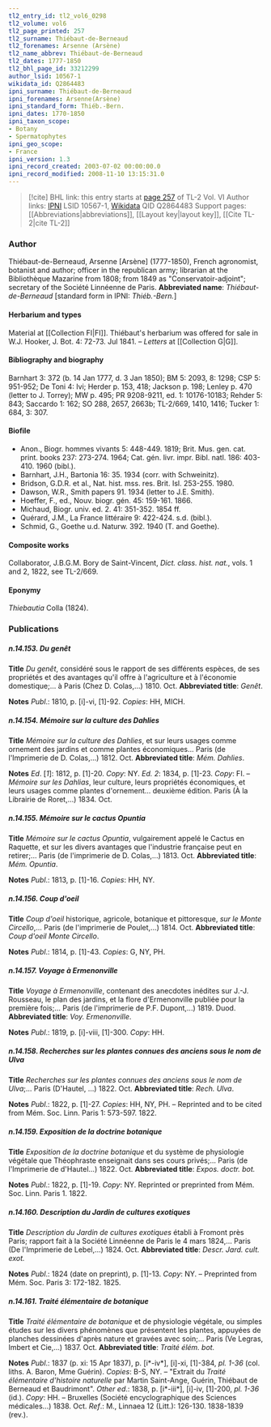 ```yaml
---
tl2_entry_id: tl2_vol6_0298
tl2_volume: vol6
tl2_page_printed: 257
tl2_surname: Thiébaut-de-Berneaud
tl2_forenames: Arsenne (Arsène)
tl2_name_abbrev: Thiébaut-de-Berneaud
tl2_dates: 1777-1850
tl2_bhl_page_id: 33212299
author_lsid: 10567-1
wikidata_id: Q2864483
ipni_surname: Thiébaut-de-Berneaud
ipni_forenames: Arsenne(Arsène)
ipni_standard_form: Thiéb.-Bern.
ipni_dates: 1770-1850
ipni_taxon_scope: 
- Botany
- Spermatophytes
ipni_geo_scope: 
- France
ipni_version: 1.3
ipni_record_created: 2003-07-02 00:00:00.0
ipni_record_modified: 2008-11-10 13:15:31.0
---
```


> [!cite] BHL link: this entry starts at [page 257](https://www.biodiversitylibrary.org/page/33212299) of TL-2 Vol. VI
> Author links: [IPNI](https://www.ipni.org/a/10567-1) LSID 10567-1, [Wikidata](https://www.wikidata.org/wiki/Q2864483) QID Q2864483
> Support pages: [[Abbreviations|abbreviations]], [[Layout key|layout key]], [[Cite TL-2|cite TL-2]]

### Author

Thiébaut-de-Berneaud, Arsenne \[Arsène\] (1777-1850), French agronomist, botanist and author; officer in the republican army; librarian at the Bibliothèque Mazarine from 1808; from 1849 as "Conservatoir-adjoint"; secretary of the Société Linnéenne de Paris. 
**Abbreviated name**: *Thiébaut-de-Berneaud* \[standard form in IPNI: *Thiéb.-Bern.*\]

#### Herbarium and types

Material at [[Collection FI|FI]]. Thiébaut's herbarium was offered for sale in W.J. Hooker, J. Bot. 4: 72-73. Jul 1841. – *Letters* at [[Collection G|G]].

#### Bibliography and biography

Barnhart 3: 372 (b. 14 Jan 1777, d. 3 Jan 1850); BM 5: 2093, 8: 1298; CSP 5: 951-952; De Toni 4: Ivi; Herder p. 153, 418; Jackson p. 198; Lenley p. 470 (letter to J. Torrey); MW p. 495; PR 9208-9211, ed. 1: 10176-10183; Rehder 5: 843; Saccardo 1: 162; SO 288, 2657, 2663b; TL-2/669, 1410, 1416; Tucker 1: 684, 3: 307.

#### Biofile

- Anon., Biogr. hommes vivants 5: 448-449. 1819; Brit. Mus. gen. cat. print. books 237: 273-274. 1964; Cat. gén. livr. impr. Bibl. natl. 186: 403-410. 1960 (bibl.).
- Barnhart, J.H., Bartonia 16: 35. 1934 (corr. with Schweinitz).
- Bridson, G.D.R. et al., Nat. hist. mss. res. Brit. Isl. 253-255. 1980.
- Dawson, W.R., Smith papers 91. 1934 (letter to J.E. Smith).
- Hoeffer, F., ed., Nouv. biogr. gén. 45: 159-161. 1866.
- Michaud, Biogr. univ. ed. 2. 41: 351-352. 1854 ff.
- Quérard, J.M., La France littéraire 9: 422-424. s.d. (bibl.).
- Schmid, G., Goethe u.d. Naturw. 392. 1940 (T. and Goethe).

#### Composite works

Collaborator, J.B.G.M. Bory de Saint-Vincent, *Dict. class. hist. nat.*, vols. 1 and 2, 1822, see TL-2/669.

#### Eponymy

*Thiebautia* Colla (1824).

### Publications

##### n.14.153. Du genêt

**Title**
*Du genêt*, considéré sous le rapport de ses différents espèces, de ses propriétés et des avantages qu'il offre à l'agriculture et à l'économie domestique;... à Paris (Chez D. Colas,...) 1810. Oct.
**Abbreviated title**: *Genêt*.

**Notes**
*Publ*.: 1810, p. \[i\]-vi, \[1\]-92. *Copies*: HH, MICH.

##### n.14.154. Mémoire sur la culture des Dahlies

**Title**
*Mémoire sur la culture des Dahlies*, et sur leurs usages comme ornement des jardins et comme plantes économiques... Paris (de l'Imprimerie de D. Colas,...) 1812. Oct.
**Abbreviated title**: *Mém. Dahlies*.

**Notes**
*Ed*. \[*1*\]: 1812, p. \[1\]-20. *Copy*: NY.
*Ed. 2*: 1834, p. \[1\]-23. *Copy*: FI. – *Mémoire sur les Dahlias*, leur culture, leurs propriétés économiques, et leurs usages comme plantes d'ornement... deuxième édition. Paris (À la Librairie de Roret,...) 1834. Oct.

##### n.14.155. Mémoire sur le cactus Opuntia

**Title**
*Mémoire sur le cactus Opuntia*, vulgairement appelé le Cactus en Raquette, et sur les divers avantages que l'industrie française peut en retirer;... Paris (de l'imprimerie de D. Colas,...) 1813. Oct.
**Abbreviated title**: *Mém. Opuntia*.

**Notes**
*Publ*.: 1813, p. \[1\]-16. *Copies*: HH, NY.

##### n.14.156. Coup d'oeil

**Title**
*Coup d'oeil* historique, agricole, botanique et pittoresque, *sur le Monte Circello*,... Paris (de l'imprimerie de Poulet,...) 1814. Oct.
**Abbreviated title**: *Coup d'oeil Monte Circello*.

**Notes**
*Publ*.: 1814, p. \[1\]-43. *Copies*: G, NY, PH.

##### n.14.157. Voyage à Ermenonville

**Title**
*Voyage à Ermenonville*, contenant des anecdotes inédites sur J.-J. Rousseau, le plan des jardins, et la flore d'Ermenonville publiée pour la première fois;... Paris (de l'imprimerie de P.F. Dupont,...) 1819. Duod.
**Abbreviated title**: *Voy. Ermenonville*.

**Notes**
*Publ*.: 1819, p. \[i\]-viii, \[1\]-300. *Copy*: HH.

##### n.14.158. Recherches sur les plantes connues des anciens sous le nom de Ulva

**Title**
*Recherches sur les plantes connues des anciens sous le nom de Ulva*;... Paris (D'Hautel, ...) 1822. Oct.
**Abbreviated title**: *Rech. Ulva*.

**Notes**
*Publ*.: 1822, p. \[1\]-27. *Copies*: HH, NY, PH. – Reprinted and to be cited from Mém. Soc. Linn. Paris 1: 573-597. 1822.

##### n.14.159. Exposition de la doctrine botanique

**Title**
*Exposition de la doctrine botanique* et du système de physiologie végétale que Théophraste enseignait dans ses cours privés;... Paris (de l'Imprimerie de d'Hautel...) 1822. Oct.
**Abbreviated title**: *Expos. doctr. bot.*

**Notes**
*Publ*.: 1822, p. \[1\]-19. *Copy*: NY. Reprinted or preprinted from Mém. Soc. Linn. Paris 1. 1822.

##### n.14.160. Description du Jardin de cultures exotiques

**Title**
*Description du Jardin de cultures exotiques* établi à Fromont près Paris; rapport fait à la Société Linnéenne de Paris le 4 mars 1824,... Paris (De l'Imprimerie de Lebel,...) 1824. Oct.
**Abbreviated title**: *Descr. Jard. cult. exot.*

**Notes**
*Publ*.: 1824 (date on preprint), p. \[1\]-13. *Copy*: NY. – Preprinted from Mém. Soc. Paris 3: 172-182. 1825.

##### n.14.161. Traité élémentaire de botanique

**Title**
*Traité élémentaire de botanique* et de physiologie végétale, ou simples études sur les divers phénomènes que présentent les plantes, appuyées de planches dessinées d'après nature et gravées avec soin;... Paris (Ve Legras, Imbert et Cie,...) 1837. Oct.
**Abbreviated title**: *Traité élém. bot.*

**Notes**
*Publ*.: 1837 (p. xi: 15 Apr 1837), p. \[i\*-iv\*\], \[i\]-xi, \[1\]-384, *pl. 1-36* (col. liths. A. Baron, Mme Guérin). *Copies*: B-S, NY. – "Extrait du *Traité élémentaire d'histoire naturelle* par Martin Saint-Ange, Guérin, Thiébaut de Berneaud et Baudrimont".
*Other ed*.: 1838, p. \[i\*-iii\*\], \[i\]-iv, \[1\]-200, *pl. 1-36* (id.). *Copy*: HH. – Bruxelles (Société encyclographique des Sciences médicales...) 1838. Oct.
*Ref*.: M., Linnaea 12 (Litt.): 126-130. 1838-1839 (rev.).

